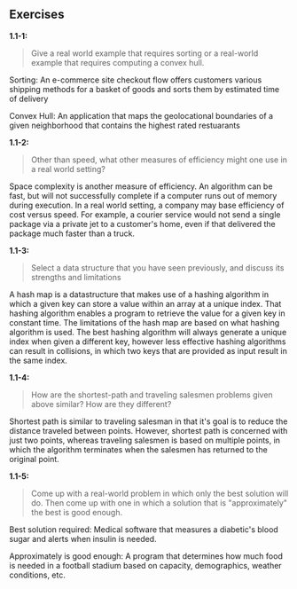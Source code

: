 ## Exercises

**1.1-1:**

> Give a real world example that requires sorting or a real-world example that requires computing a convex hull.

Sorting: An e-commerce site checkout flow offers customers various shipping methods for a basket of goods and sorts them by estimated time of delivery

Convex Hull: An application that maps the geolocational boundaries of a given neighborhood that contains the highest rated restuarants

**1.1-2:**

> Other than speed, what other measures of efficiency might one use in a real world setting?

Space complexity is another measure of efficiency. An algorithm can be fast, but will not successfully complete if a computer runs out of memory during execution.
In a real world setting, a company may base efficiency of cost versus speed. For example, a courier service would not send a single package via a private jet to a customer's home, even if that delivered the package much faster than a truck.

**1.1-3:**

> Select a data structure that you have seen previously, and discuss its strengths and limitations

A hash map is a datastructure that makes use of a hashing algorithm in which a given key can store a value within an array at a unique index. That hashing algorithm enables a program to retrieve the value for a given key in constant time. The limitations of the hash map are based on what hashing algorithm is used. The best hashing algorithm will always generate a unique index when given a different key, however less effective hashing algorithms can result in collisions, in which two keys that are provided as input result in the same index.

**1.1-4:**

> How are the shortest-path and traveling salesmen problems given above similar? How are they different?

Shortest path is similar to traveling salesman in that it's goal is to reduce the distance traveled between points. However, shortest path is concerned with just two points, whereas traveling salesmen is based on multiple points, in which the algorithm terminates when the salesmen has returned to the original point.

**1.1-5:**

> Come up with a real-world problem in which only the best solution will do. Then come up with one in which a solution that is "approximately" the best is good enough.

Best solution required: Medical software that measures a diabetic's blood sugar and alerts when insulin is needed.

Approximately is good enough: A program that determines how much food is needed in a football stadium based on capacity, demographics, weather conditions, etc.
